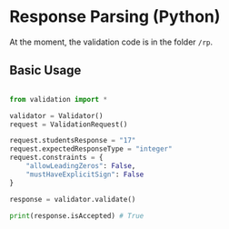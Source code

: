 # Response Parsing (Python)

At the moment, the validation code is in the folder `/rp`.

## Basic Usage

```python

from validation import *

validator = Validator()
request = ValidationRequest()

request.studentsResponse = "17"
request.expectedResponseType = "integer"
request.constraints = {
    "allowLeadingZeros": False,
    "mustHaveExplicitSign": False
}

response = validator.validate()

print(response.isAccepted) # True

```